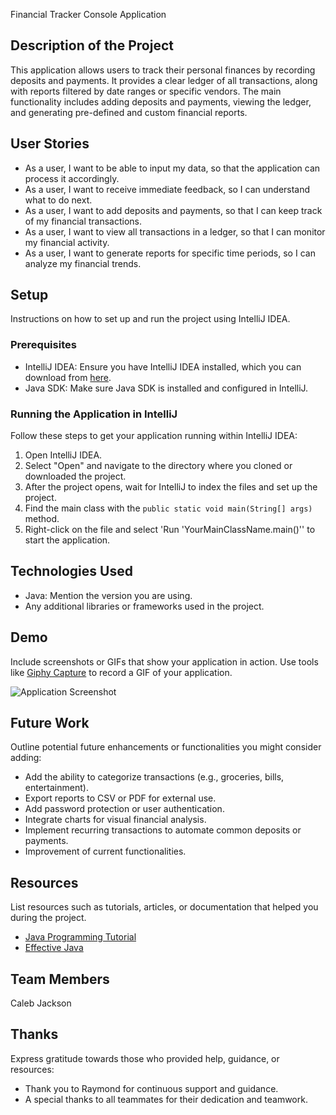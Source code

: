 Financial Tracker Console Application

## Description of the Project
This application allows users to track their personal finances by recording deposits and payments. It provides a clear ledger of all transactions, along with reports filtered by date ranges or specific vendors. 
The main functionality includes adding deposits and payments, viewing the ledger, and generating pre-defined and custom financial reports.
## User Stories
- As a user, I want to be able to input my data, so that the application can process it accordingly.
- As a user, I want to receive immediate feedback, so I can understand what to do next.
- As a user, I want to add deposits and payments, so that I can keep track of my financial transactions.
- As a user, I want to view all transactions in a ledger, so that I can monitor my financial activity.
- As a user, I want to generate reports for specific time periods, so I can analyze my financial trends.

## Setup

Instructions on how to set up and run the project using IntelliJ IDEA.

### Prerequisites

- IntelliJ IDEA: Ensure you have IntelliJ IDEA installed, which you can download from [here](https://www.jetbrains.com/idea/download/).
- Java SDK: Make sure Java SDK is installed and configured in IntelliJ.

### Running the Application in IntelliJ

Follow these steps to get your application running within IntelliJ IDEA:

1. Open IntelliJ IDEA.
2. Select "Open" and navigate to the directory where you cloned or downloaded the project.
3. After the project opens, wait for IntelliJ to index the files and set up the project.
4. Find the main class with the `public static void main(String[] args)` method.
5. Right-click on the file and select 'Run 'YourMainClassName.main()'' to start the application.

## Technologies Used

- Java: Mention the version you are using.
- Any additional libraries or frameworks used in the project.

## Demo

Include screenshots or GIFs that show your application in action. Use tools like [Giphy Capture](https://giphy.com/apps/giphycapture) to record a GIF of your application.

![Application Screenshot](path/to/your/screenshot.png)

## Future Work

Outline potential future enhancements or functionalities you might consider adding:

- Add the ability to categorize transactions (e.g., groceries, bills, entertainment). 
- Export reports to CSV or PDF for external use. 
- Add password protection or user authentication. 
- Integrate charts for visual financial analysis. 
- Implement recurring transactions to automate common deposits or payments.
- Improvement of current functionalities.

## Resources

List resources such as tutorials, articles, or documentation that helped you during the project.

- [Java Programming Tutorial](https://www.example.com)
- [Effective Java](https://www.example.com)

## Team Members
Caleb Jackson
## Thanks

Express gratitude towards those who provided help, guidance, or resources:

- Thank you to Raymond for continuous support and guidance.
- A special thanks to all teammates for their dedication and teamwork.
